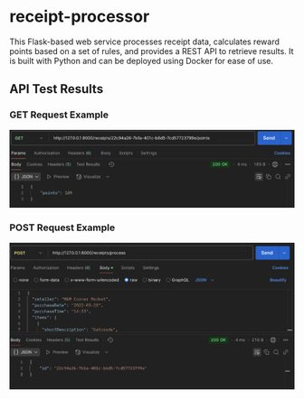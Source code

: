 # receipt-processor

This Flask-based web service processes receipt data, calculates reward points based on a set of rules, and provides a REST API to retrieve results. It is built with Python and can be deployed using Docker for ease of use.

## API Test Results

### GET Request Example
![GET Test](assets/get_test.png)

### POST Request Example
![POST Test](assets/post_test.png)
